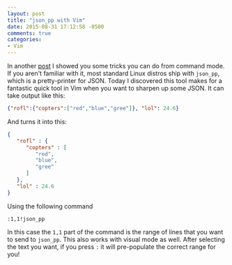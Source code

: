 ```yaml
---
layout: post
title: "json_pp with Vim"
date: 2015-08-31 17:12:58 -0500
comments: true
categories: 
- Vim
---
```

In another [post](/blog/2015/08/07/command-mode-tricks-in-vim/) I showed you
some tricks you can do from command mode.  If you aren't familiar with it, most
standard Linux distros ship with `json_pp`, which is a pretty-printer for JSON.
Today I discovered this tool makes for a fantastic quick tool in Vim when you
want to sharpen up some JSON.  It can take output like this:

``` json
{"rofl":{"copters":["red","blue","gree"]}, "lol": 24.6}
```

And turns it into this:

``` json
{
   "rofl" : {
      "copters" : [
         "red",
         "blue",
         "gree"
      ]
   },
   "lol" : 24.6
}
```

Using the following command

``` vim
:1,1!json_pp
```

In this case the `1,1` part of the command is the range of lines that you want
to send to `json_pp`.  This also works with visual mode as well.  After
selecting the text you want, if you press `:` it will pre-populate the correct
range for you!
